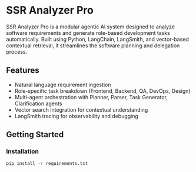 # SSR Analyzer Pro

SSR Analyzer Pro is a modular agentic AI system designed to analyze software requirements and generate role-based development tasks automatically. Built using Python, LangChain, LangSmith, and vector-based contextual retrieval, it streamlines the software planning and delegation process.

## Features

- Natural language requirement ingestion
- Role-specific task breakdown (Frontend, Backend, QA, DevOps, Design)
- Multi-agent orchestration with Planner, Parser, Task Generator, Clarification agents
- Vector search integration for contextual understanding
- LangSmith tracing for observability and debugging

## Getting Started

### Installation

```bash
pip install -r requirements.txt
